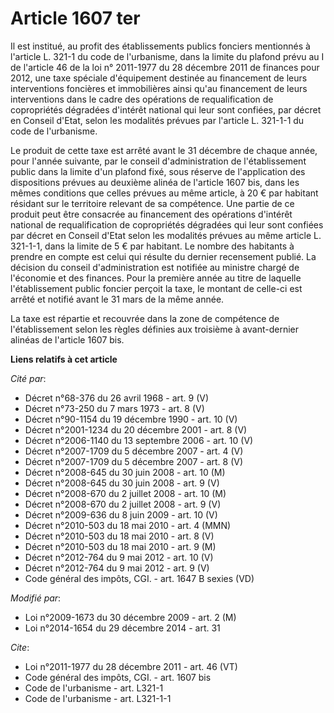# Article 1607 ter

Il est institué, au profit des établissements publics fonciers mentionnés à l'article L. 321-1 du code de l'urbanisme, dans
la limite du plafond prévu au I de l'article 46 de la loi n° 2011-1977 du 28 décembre 2011 de finances pour 2012, une taxe
spéciale d'équipement destinée au financement de leurs interventions foncières et immobilières ainsi qu'au financement de
leurs interventions dans le cadre des opérations de requalification de copropriétés dégradées d'intérêt national qui leur
sont confiées, par décret en Conseil d'Etat, selon les modalités prévues par l'article L. 321-1-1 du code de l'urbanisme. 

Le produit de cette taxe est arrêté avant le 31 décembre de chaque année, pour l'année suivante, par le conseil
d'administration de l'établissement public dans la limite d'un plafond fixé, sous réserve de l'application des dispositions
prévues au deuxième alinéa de l'article 1607 bis, dans les mêmes conditions que celles prévues au même article, à 20 € par
habitant résidant sur le territoire relevant de sa compétence. Une partie de ce produit peut être consacrée au financement
des opérations d'intérêt national de requalification de copropriétés dégradées qui leur sont confiées par décret en Conseil
d'Etat selon les modalités prévues au même article L. 321-1-1, dans la limite de 5 € par habitant. Le nombre des habitants à
prendre en compte est celui qui résulte du dernier recensement publié. La décision du conseil d'administration est notifiée
au ministre chargé de l'économie et des finances. Pour la première année au titre de laquelle l'établissement public foncier
perçoit la taxe, le montant de celle-ci est arrêté et notifié avant le 31 mars de la même année. 

La taxe est répartie et recouvrée dans la zone de compétence de l'établissement selon les règles définies aux troisième à
avant-dernier alinéas de l'article 1607 bis.

**Liens relatifs à cet article**

_Cité par_:

  - Décret n°68-376 du 26 avril 1968 - art. 9 (V)
  - Décret n°73-250 du 7 mars 1973 - art. 8 (V)
  - Décret n°90-1154 du 19 décembre 1990 - art. 10 (V)
  - Décret n°2001-1234 du 20 décembre 2001 - art. 8 (V)
  - Décret n°2006-1140 du 13 septembre 2006 - art. 10 (V)
  - Décret n°2007-1709 du 5 décembre 2007 - art. 4 (V)
  - Décret n°2007-1709 du 5 décembre 2007 - art. 8 (V)
  - Décret n°2008-645 du 30 juin 2008 - art. 10 (M)
  - Décret n°2008-645 du 30 juin 2008 - art. 9 (V)
  - Décret n°2008-670 du 2 juillet 2008 - art. 10 (M)
  - Décret n°2008-670 du 2 juillet 2008 - art. 9 (V)
  - Décret n°2009-636 du 8 juin 2009 - art. 10 (V)
  - Décret n°2010-503 du 18 mai 2010 - art. 4 (MMN)
  - Décret n°2010-503 du 18 mai 2010 - art. 8 (V)
  - Décret n°2010-503 du 18 mai 2010 - art. 9 (M)
  - Décret n°2012-764 du 9 mai 2012 - art. 10 (V)
  - Décret n°2012-764 du 9 mai 2012 - art. 9 (V)
  - Code général des impôts, CGI. - art. 1647 B sexies (VD)

_Modifié par_:

  - Loi n°2009-1673 du 30 décembre 2009 - art. 2 (M)
  - Loi n°2014-1654 du 29 décembre 2014 - art. 31

_Cite_:

  - Loi n°2011-1977 du 28 décembre 2011 - art. 46 (VT)
  - Code général des impôts, CGI. - art. 1607 bis
  - Code de l'urbanisme - art. L321-1
  - Code de l'urbanisme - art. L321-1-1
